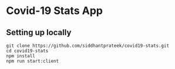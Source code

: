 # Covid-19 Stats App


## Setting up locally

```
git clone https://github.com/siddhantprateek/covid19-stats.git
cd covid19-stats
npm install
npm run start:client
```